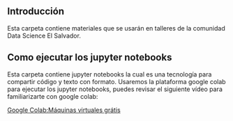 ## Introducción
Esta carpeta contiene materiales 
que se usarán en talleres de la comunidad 
Data Science El Salvador.

## Como ejecutar los jupyter notebooks 
Esta carpeta contiene  jupyter notebooks la cual es una 
tecnología para compartir código y texto con formato. 
Usaremos la plataforma google colab para 
ejecutar los jupyter notebooks, 
puedes revisar el siguiente vídeo 
para familiarizarte con google colab:

[Google Colab:Máquinas virtuales grátis](https://www.youtube.com/watch?v=n7RdjB9bDKo)

